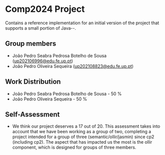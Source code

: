 # Comp2024 Project

Contains a reference implementation for an initial version of the project that supports a small portion of Java--.

## Group members

- João Pedro Seabra Pedrosa Botelho de Sousa (up202106996@edu.fe.up.pt)
- João Pedro Oliveira Sequeira (up202108823@edu.fe.up.pt)

## Work Distribution

- João Pedro Seabra Pedrosa Botelho de Sousa - 50 %
- João Pedro Oliveira Sequeira - 50 %

## Self-Assessment

- We think our project deserves a 17 out of 20. This assessment takes into account that we have been working as a group of two, completing a project intended for a group of three (semantic/ollir/jasmin) since cp2 (including cp2). The aspect that has impacted us the most is the ollir component, which is designed for groups of three members.